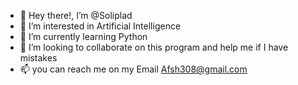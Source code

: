- 👋 Hey there!, I’m @Soliplad
- 👀 I’m interested in Artificial Intelligence
- 🌱 I’m currently learning Python 
- 💞️ I’m looking to collaborate on this program and help me if I have mistakes
- 📫 you can reach me on my Email Afsh308@gmail.com

<!---
Soliplad/Soliplad is a ✨ special ✨ repository because its `README.md` (this file) appears on your GitHub profile.
You can click the Preview link to take a look at your changes.
--->
